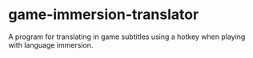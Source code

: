 # game-immersion-translator
A program for translating in game subtitles using a hotkey when playing with language immersion.
